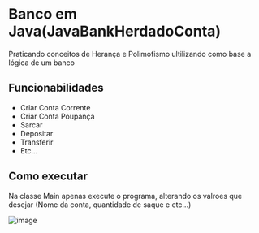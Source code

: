 # Banco em Java(JavaBankHerdadoConta)

Praticando conceitos de Herança e Polimofismo ultilizando como base a lógica de um banco

## Funcionabilidades

* Criar Conta Corrente
* Criar Conta Poupança
* Sarcar
* Depositar
* Transferir
* Etc...

## Como executar

Na classe Main apenas execute o programa, alterando os valroes que desejar (Nome da conta, quantidade de saque e etc...)

![image](https://user-images.githubusercontent.com/62389077/186242340-9f660502-6448-42b6-a7b8-f1851f1ae01b.png)
